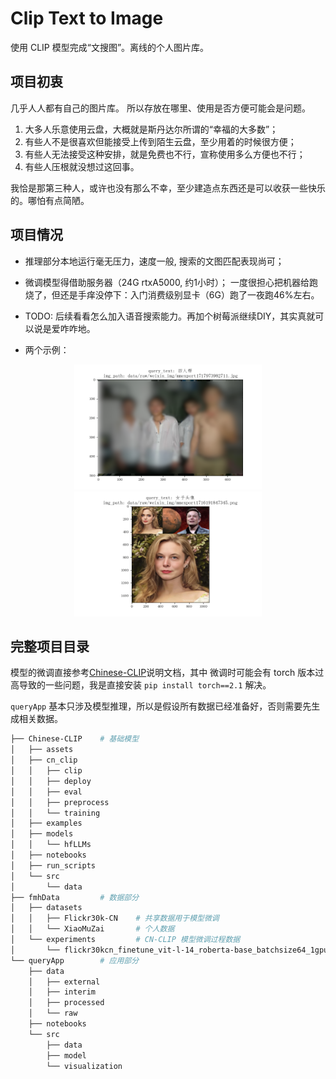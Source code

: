 # Clip Text to Image

使用 CLIP 模型完成“文搜图”。离线的个人图片库。


## 项目初衷

几乎人人都有自己的图片库。
所以存放在哪里、使用是否方便可能会是问题。

1. 大多人乐意使用云盘，大概就是斯丹达尔所谓的“幸福的大多数”；
2. 有些人不是很喜欢但能接受上传到陌生云盘，至少用着的时候很方便；
3. 有些人无法接受这种安排，就是免费也不行，宣称使用多么方便也不行；
4. 有些人压根就没想过这回事。

我恰是那第三种人，或许也没有那么不幸，至少建造点东西还是可以收获一些快乐的。哪怕有点简陋。


## 项目情况

- 推理部分本地运行毫无压力，速度一般, 搜索的文图匹配表现尚可；

- 微调模型得借助服务器（24G rtxA5000, 约1小时）；
    一度很担心把机器给跑烧了，但还是手痒没停下：入门消费级别显卡（6G）跑了一夜跑46%左右。

- TODO: 后续看看怎么加入语音搜索能力。再加个树莓派继续DIY，其实真就可以说是爱咋咋地。

- 两个示例：

<!-- ![IMG1]("./data/external/images/fmh_OldBoys_blur.png")![IMG2]("./data/external/images/fmh_textQeuryImage_02.png") -->

<center>
<figure>
<img src="./data/external/images/fmh_OldBoys_blur.png" width="300" height="200"/>
<img src="./data/external/images/fmh_textQueryImage_02.png" width="300" height="200"/>
</figure>
</center>



## 完整项目目录

模型的微调直接参考[Chinese-CLIP](https://github.com/OFA-Sys/Chinese-CLIP)说明文档，其中
微调时可能会有 torch 版本过高导致的一些问题，我是直接安装 `pip install torch==2.1` 解决。

`queryApp` 基本只涉及模型推理，所以是假设所有数据已经准备好，否则需要先生成相关数据。

```sh
├── Chinese-CLIP    # 基础模型
│   ├── assets
│   ├── cn_clip
│   │   ├── clip
│   │   ├── deploy
│   │   ├── eval
│   │   ├── preprocess
│   │   └── training
│   ├── examples
│   ├── models
│   │   └── hfLLMs
│   ├── notebooks
│   ├── run_scripts
│   └── src
│       └── data
├── fmhData         # 数据部分
│   ├── datasets
│   │   ├── Flickr30k-CN    # 共享数据用于模型微调
│   │   └── XiaoMuZai       # 个人数据
│   └── experiments         # CN-CLIP 模型微调过程数据
│       └── flickr30kcn_finetune_vit-l-14_roberta-base_batchsize64_1gpu
└── queryApp        # 应用部分
    ├── data
    │   ├── external
    │   ├── interim
    │   ├── processed
    │   └── raw
    ├── notebooks
    └── src
        ├── data
        ├── model
        └── visualization
```
